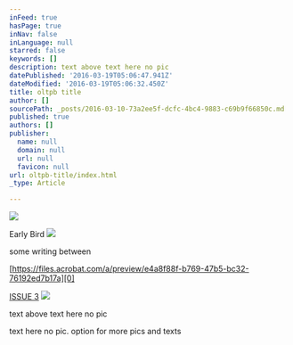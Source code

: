 ```yaml
---
inFeed: true
hasPage: true
inNav: false
inLanguage: null
starred: false
keywords: []
description: text above text here no pic
datePublished: '2016-03-19T05:06:47.941Z'
dateModified: '2016-03-19T05:06:32.450Z'
title: oltpb title
author: []
sourcePath: _posts/2016-03-10-73a2ee5f-dcfc-4bc4-9883-c69b9f66850c.md
published: true
authors: []
publisher:
  name: null
  domain: null
  url: null
  favicon: null
url: oltpb-title/index.html
_type: Article

---
```

![](https://the-grid-user-content.s3-us-west-2.amazonaws.com/8d5e373d-9e5c-4e02-a392-b93c75fcb9e0.png)

Early Bird ![](https://s3-us-west-2.amazonaws.com/the-grid-img/p/0d34d809e37f4c245cc0b69f8fa23d6cde2c8885.jpg)

some writing between

[https://files.acrobat.com/a/preview/e4a8f88f-b769-47b5-bc32-76192ed7b17a][0]

[ISSUE 3][1]
![](https://s3-us-west-2.amazonaws.com/the-grid-img/p/a12a31635cdbf6df2fcd3add277b27f37a18223f.jpg)

text above text here no pic

text here no pic. option for more pics and texts

[0]: https://files.acrobat.com/a/preview/e4a8f88f-b769-47b5-bc32-76192ed7b17a
[1]: https://thegrid.ai/oltpb/